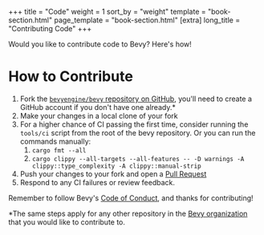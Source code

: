 +++
title = "Code"
weight = 1
sort_by = "weight"
template = "book-section.html"
page_template = "book-section.html"
[extra]
long_title = "Contributing Code"
+++

Would you like to contribute code to Bevy?  Here's how!

# How to Contribute

1. Fork the [`bevyengine/bevy` repository on GitHub](bevy), you'll need to create a GitHub account if you don't have one already.*
2. Make your changes in a local clone of your fork
4. For a higher chance of CI passing the first time, consider running the `tools/ci` script from the root of the bevy repository. Or you can run the commands manually:
   1. `cargo fmt --all`
   2. `cargo clippy --all-targets --all-features -- -D warnings -A clippy::type_complexity -A clippy::manual-strip`
5. Push your changes to your fork and open a [Pull Request][pull]
6. Respond to any CI failures or review feedback.

Remember to follow Bevy's [Code of Conduct][coc], and thanks for contributing!

*The same steps apply for any other repository in the [Bevy organization][bevyorg] that you would like to contribute to.


[bevy]: https://github.com/bevyengine/bevy
[bevyorg]: https://github.com/bevyengine
[coc]: https://github.com/bevyengine/bevy/blob/master/CODE_OF_CONDUCT.md
[pull]: https://github.com/bevyengine/bevy/compare